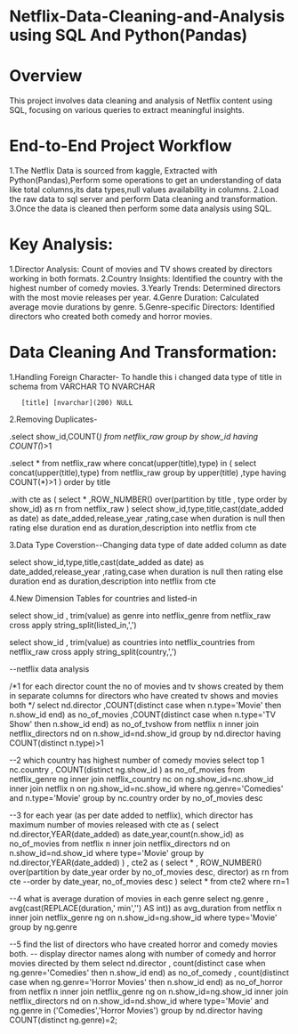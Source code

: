 # Netflix-Data-Cleaning-and-Analysis using SQL And Python(Pandas)

# Overview
  This project involves data cleaning and analysis of Netflix content using SQL, focusing on various queries to extract meaningful insights.
  
# End-to-End Project Workflow
  1.The Netflix Data is sourced from kaggle, Extracted with Python(Pandas),Perform some operations to get an understanding of data like total columns,its data types,null values availability in columns. 
  2.Load the raw data to sql server and perform Data cleaning and transformation.
  3.Once the data is cleaned then perform some data analysis using SQL.

# Key Analysis:
  1.Director Analysis: Count of movies and TV shows created by directors working in both formats.
  2.Country Insights: Identified the country with the highest number of comedy movies.
  3.Yearly Trends: Determined directors with the most movie releases per year.
  4.Genre Duration: Calculated average movie durations by genre.
  5.Genre-specific Directors: Identified directors who created both comedy and horror movies.
  
# Data Cleaning And Transformation:
1.Handling Foreign Character- To handle this i changed data type of title in schema from VARCHAR TO NVARCHAR
      
       [title] [nvarchar](200) NULL

2.Removing Duplicates-

.select show_id,COUNT(*) 
from netflix_raw
group by show_id 
having COUNT(*)>1

.select * from netflix_raw
where concat(upper(title),type)  in (
select concat(upper(title),type) 
from netflix_raw
group by upper(title) ,type
having COUNT(*)>1
)
order by title

.with cte as (
select * 
,ROW_NUMBER() over(partition by title , type order by show_id) as rn
from netflix_raw
)
select show_id,type,title,cast(date_added as date) as date_added,release_year
,rating,case when duration is null then rating else duration end as duration,description
into netflix
from cte   

3.Data Type Coverstion--Changing data type of date added column as date
  
select show_id,type,title,cast(date_added as date) as date_added,release_year
,rating,case when duration is null then rating else duration end as duration,description
into netflix
from cte 

4.New Dimension Tables for countries and listed-in

 select show_id , trim(value) as genre
 into netflix_genre
 from netflix_raw
 cross apply string_split(listed_in,',')

select show_id , trim(value) as countries
 into netflix_countries
 from netflix_raw
 cross apply string_split(country,',')



--netflix data analysis

/*1  for each director count the no of movies and tv shows created by them in separate columns 
for directors who have created tv shows and movies both */
select nd.director 
,COUNT(distinct case when n.type='Movie' then n.show_id end) as no_of_movies
,COUNT(distinct case when n.type='TV Show' then n.show_id end) as no_of_tvshow
from netflix n
inner join netflix_directors nd on n.show_id=nd.show_id
group by nd.director
having COUNT(distinct n.type)>1


--2 which country has highest number of comedy movies 
select  top 1 nc.country , COUNT(distinct ng.show_id ) as no_of_movies
from netflix_genre ng
inner join netflix_country nc on ng.show_id=nc.show_id
inner join netflix n on ng.show_id=nc.show_id
where ng.genre='Comedies' and n.type='Movie'
group by  nc.country
order by no_of_movies desc


--3 for each year (as per date added to netflix), which director has maximum number of movies released
with cte as (
select nd.director,YEAR(date_added) as date_year,count(n.show_id) as no_of_movies
from netflix n
inner join netflix_directors nd on n.show_id=nd.show_id
where type='Movie'
group by nd.director,YEAR(date_added)
)
, cte2 as (
select *
, ROW_NUMBER() over(partition by date_year order by no_of_movies desc, director) as rn
from cte
--order by date_year, no_of_movies desc
)
select * from cte2 where rn=1



--4 what is average duration of movies in each genre
select ng.genre , avg(cast(REPLACE(duration,' min','') AS int)) as avg_duration
from netflix n
inner join netflix_genre ng on n.show_id=ng.show_id
where type='Movie'
group by ng.genre

--5  find the list of directors who have created horror and comedy movies both.
-- display director names along with number of comedy and horror movies directed by them 
select nd.director
, count(distinct case when ng.genre='Comedies' then n.show_id end) as no_of_comedy 
, count(distinct case when ng.genre='Horror Movies' then n.show_id end) as no_of_horror
from netflix n
inner join netflix_genre ng on n.show_id=ng.show_id
inner join netflix_directors nd on n.show_id=nd.show_id
where type='Movie' and ng.genre in ('Comedies','Horror Movies')
group by nd.director
having COUNT(distinct ng.genre)=2;

